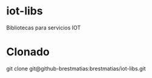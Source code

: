 # iot-libs
Bibliotecas para servicios IOT

# Clonado
git clone git@github-brestmatias:brestmatias/iot-libs.git 
